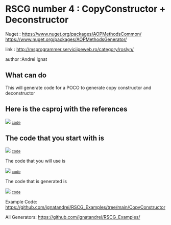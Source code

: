 # RSCG number 4 : CopyConstructor + Deconstructor

Nuget :
    https://www.nuget.org/packages/AOPMethodsCommon/
    https://www.nuget.org/packages/AOPMethodsGenerator/


link : http://msprogrammer.serviciipeweb.ro/category/roslyn/ 


author :Andrei Ignat


## What can do

This will generate code for a POCO to generate copy constructor and deconstructor

## Here is the csproj with the references

<img src='http://ignatandrei.github.io/RSCG_Examples/images/CopyConstructor + Deconstructor/The.csproj.png' />
<small>
<a href='http://ignatandrei.github.io/RSCG_Examples/images/CopyConstructor + Deconstructor/The.csproj' target='_blank'>code</a>
</small>


## The code that you start with is 


<img src='http://ignatandrei.github.io/RSCG_Examples/images/CopyConstructor + Deconstructor/ExistingCode.cs.png' />
<small>
<a href='http://ignatandrei.github.io/RSCG_Examples/images/CopyConstructor + Deconstructor/ExistingCode.cs' target='_blank'>code</a>
</small>

The code that you will use is

<img src='http://ignatandrei.github.io/RSCG_Examples/images/CopyConstructor + Deconstructor/Usage.cs.png' />
<small>
<a href='http://ignatandrei.github.io/RSCG_Examples/images/CopyConstructor + Deconstructor/Usage.cs' target='_blank'>code</a>
</small>



The code that is generated is

<img src='http://ignatandrei.github.io/RSCG_Examples/images/CopyConstructor + Deconstructor/GeneratedCode.cs.png' />
<small>
<a href='http://ignatandrei.github.io/RSCG_Examples/images/CopyConstructor + Deconstructor/GeneratedCode.cs' target='_blank'>code</a>
</small>


Example Code: <a href="https://github.com/ignatandrei/RSCG_Examples/tree/main/CopyConstructor" rel="noopener" target="_blank">https://github.com/ignatandrei/RSCG_Examples/tree/main/CopyConstructor</a>

All Generators: <a href="https://github.com/ignatandrei/RSCG_Examples/">https://github.com/ignatandrei/RSCG_Examples/</a>